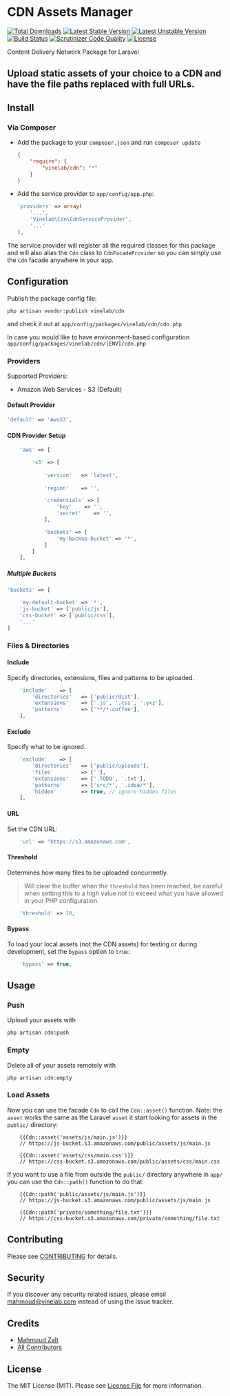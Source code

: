 # CDN Assets Manager

[![Total Downloads](https://poser.pugx.org/vinelab/cdn/downloads)](https://packagist.org/packages/vinelab/cdn) 
[![Latest Stable Version](https://poser.pugx.org/vinelab/cdn/v/stable)](https://packagist.org/packages/vinelab/cdn) 
[![Latest Unstable Version](https://poser.pugx.org/vinelab/cdn/v/unstable)](https://packagist.org/packages/vinelab/cdn) 
[![Build Status](https://travis-ci.org/Vinelab/cdn.svg?branch=master)](https://travis-ci.org/Vinelab/cdn)
[![Scrutinizer Code Quality](https://scrutinizer-ci.com/g/Vinelab/cdn/badges/quality-score.png?b=master)](https://scrutinizer-ci.com/g/Vinelab/cdn/?branch=master)
[![License](https://poser.pugx.org/vinelab/cdn/license)](https://packagist.org/packages/vinelab/cdn)


Content Delivery Network Package for Laravel

Upload static assets of your choice to a CDN and have the file paths replaced with full URLs.
----------











## Install

### Via Composer

- Add the package to your `composer.json` and run `composer update`

    ```json
    {
        "require": {
            "vinelab/cdn": "*"
        }
    }
    ```

- Add the service provider to `app/config/app.php`:

    ```php
    'providers' => array(
        '...',
        'Vinelab\Cdn\CdnServiceProvider',
        '...'
    ),
    ```

The service provider will register all the required classes for this package and will also alias
the `Cdn` class to `CdnFacadeProvider` so you can simply use the `Cdn` facade anywhere in your app.

## Configuration

Publish the package config file:
```dos
php artisan vendor:publish vinelab/cdn
```
and check it out at `app/config/packages/vinelab/cdn/cdn.php`

In case you would like to have environment-based configuration `app/config/packages/vinelab/cdn/[ENV]/cdn.php`

### Providers

Supported Providers:

- Amazon Web Services - S3 (Default)

#### Default Provider
```php
'default' => 'AwsS3',
```

#### CDN Provider Setup

```php
    'aws' => [

        's3' => [
        
        	'version'	=> 'latest',
        	
        	'region'	=> '',

            'credentials' => [
                'key'    => '',
                'secret'    => '',
            ],

            'buckets' => [
                'my-backup-bucket' => '*',
            ]
        ]
    ],
```

##### Multiple Buckets

```php
'buckets' => [

    'my-default-bucket' => '*',
    'js-bucket' => ['public/js'],
    'css-bucket' => ['public/css'],
    '...'
]

```

### Files & Directories

#### Include

Specify directories, extensions, files and patterns to be uploaded.

```php
    'include'    => [
        'directories'   => ['public/dist'],
        'extensions'    => ['.js', '.css', '.yxz'],
        'patterns'      => ['**/*.coffee'],
    ],
```

#### Exclude

Specify what to be ignored.

```php
    'exclude'    => [
        'directories'   => ['public/uploads'],
        'files'         => [''],
        'extensions'    => ['.TODO', '.txt'],
        'patterns'      => ['src/*', '.idea/*'],
        'hidden'        => true, // ignore hidden files
    ],
```

#### URL

Set the CDN URL:

```php
    'url' => 'https://s3.amazonaws.com',
```

#### Threshold
Determines how many files to be uploaded concurrently.

> Will clear the buffer when the `threshold` has been reached, be careful when setting this to a high value
not to exceed what you have allowed in your PHP configuration.

```php
    'threshold' => 10,
```

#### Bypass

To load your local assets (not the CDN assets) for testing or during development, set the `bypass` option to `true`:

```php
    'bypass' => true,
```
## Usage

### Push

Upload your assets with
```dos
php artisan cdn:push
```
### Empty

Delete all of your assets remotely with
```dos
php artisan cdn:empty
```
### Load Assets

Now you can use the facade `Cdn` to call the `Cdn::asset()` function.
Note: the `asset` works the same as the Laravel `asset` it start looking for assets in the `public/` directory:

```blade
    {{Cdn::asset('assets/js/main.js')}}
    // https://js-bucket.s3.amazonaws.com/public/assets/js/main.js

    {{Cdn::asset('assets/css/main.css')}}
    // https://css-bucket.s3.amazonaws.com/public/assets/css/main.css
```

If you want to use a file from outside the `public/` directory anywhere in `app/` you can use the `Cdn::path()` function to do that:

```blade
    {{Cdn::path('public/assets/js/main.js')}}
    // https://js-bucket.s3.amazonaws.com/public/assets/js/main.js

    {{Cdn::path('private/something/file.txt')}}
    // https://css-bucket.s3.amazonaws.com/private/something/file.txt
```












## Contributing

Please see [CONTRIBUTING](https://github.com/Vinelab/cdn/blob/master/CONTRIBUTING.md) for details.

## Security

If you discover any security related issues, please email mahmoud@vinelab.com instead of using the issue tracker.

## Credits

- [Mahmoud Zalt](https://github.com/Mahmoudz)
- [All Contributors](../../contributors)


## License

The MIT License (MIT). Please see [License File](https://github.com/Vinelab/cdn/blob/master/LICENSE) for more information.


